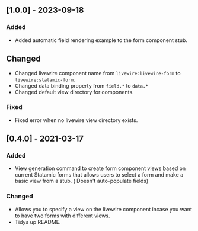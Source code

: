 ## [1.0.0] - 2023-09-18
### Added
- Added automatic field rendering example to the form component stub.

## Changed
- Changed livewire component name from `livewire:livewire-form` to `livewire:statamic-form`.
- Changed data binding property from `field.*` to `data.*`
- Changed default view directory for components.

### Fixed
- Fixed error when no livewire view directory exists.


## [0.4.0] - 2021-03-17
### Added
- View generation command to create form component views based on current Statamic forms that allows users to select a form and make a basic view from a stub. ( Doesn't auto-populate fields)
### Changed
- Allows you to specify a view on the livewire component incase you want to have two forms with different views.
- Tidys up README.
